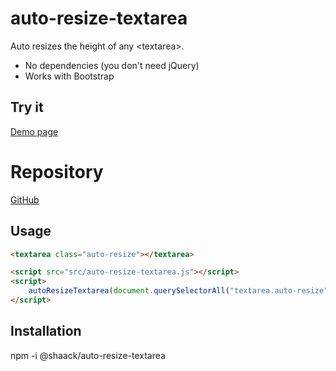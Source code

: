 # auto-resize-textarea

Auto resizes the height of any &lt;textarea&gt;. 

- No dependencies (you don't need jQuery) 
- Works with Bootstrap 

## Try it

[Demo page](https://shaack.com/projekte/auto-resize-textarea/)

# Repository 

[GitHub](https://github.com/shaack/auto-resize-textarea)

## Usage

```html
<textarea class="auto-resize"></textarea>

<script src="src/auto-resize-textarea.js"></script>
<script>
    autoResizeTextarea(document.querySelectorAll("textarea.auto-resize"), {maxHeight: 320})
</script>
```

## Installation

npm -i @shaack/auto-resize-textarea